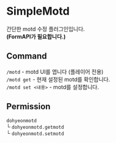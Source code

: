 # SimpleMotd
간단한 motd 수정 플러그인입니다.  
**(FormAPI가 필요합니다.)**

## Command
`/motd` - motd UI를 엽니다 (플레이어 전용)  
`/motd get` - 현재 설정된 motd를 확인합니다.  
`/motd set <내용>` - motd를 설정합니다.  

## Permission
`dohyeonmotd`  
└ `dohyeonmotd.getmotd`  
└ `dohyeonmotd.setmotd`  
